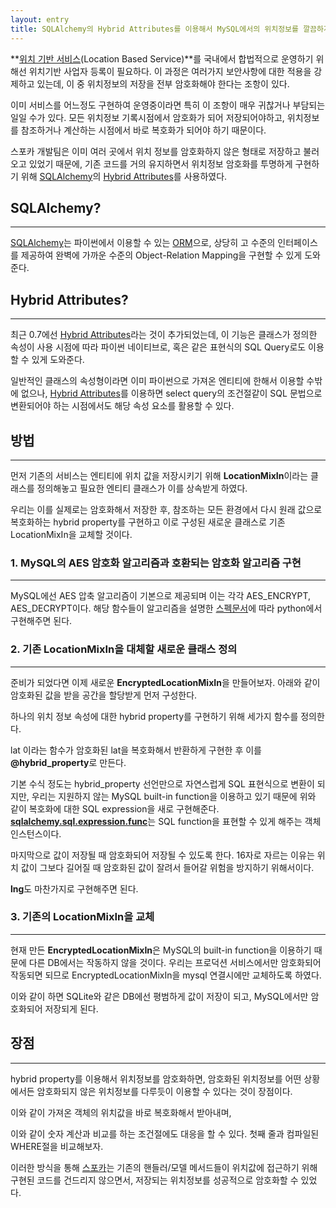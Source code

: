 ```yaml
---
layout: entry
title: SQLAlchemy의 Hybrid Attributes를 이용해서 MySQL에서의 위치정보를 깔끔하게 암호화하기
---
```


**[위치 기반 서비스][](Location Based Service)**를 국내에서 합법적으로 운영하기 위해선 위치기반 사업자 등록이 필요하다. 이 과정은 여러가지 보안사항에 대한 적용을 강제하고 있는데, 이 중 위치정보의 저장을 전부 암호화해야 한다는 조항이 있다.

이미 서비스를 어느정도 구현하여 운영중이라면 특히 이 조항이 매우 귀찮거나 부담되는 일일 수가 있다. 모든 위치정보 기록시점에서 암호화가 되어 저장되어야하고, 위치정보를 참조하거나 계산하는 시점에서 바로 복호화가 되어야 하기 때문이다. 

스포카 개발팀은 이미 여러 곳에서 위치 정보를 암호화하지 않은 형태로 저장하고 불러오고 있었기 때문에, 기존 코드를 거의 유지하면서 위치정보 암호화를 투명하게 구현하기 위해 [SQLAlchemy]의 [Hybrid Attributes]를 사용하였다.

## SQLAlchemy?
---

[SQLAlchemy]는 파이썬에서 이용할 수 있는 [ORM]으로, 상당히 고 수준의 인터페이스를 제공하여 완벽에 가까운 수준의 Object-Relation Mapping을 구현할 수 있게 도와준다.

## Hybrid Attributes?
---

최근 0.7에선 [Hybrid Attributes]라는 것이 추가되었는데, 이 기능은 클래스가 정의한 속성이 사용 시점에 따라 파이썬 네이티브로, 혹은 같은 표현식의 SQL Query로도 이용할 수 있게 도와준다. 

일반적인 클래스의 속성형이라면 이미 파이썬으로 가져온 엔티티에 한해서 이용할 수밖에 없으나, [Hybrid Attributes]를 이용하면 select query의 조건절같이 SQL 문법으로 변환되어야 하는 시점에서도 해당 속성 요소를 활용할 수 있다.

## 방법
---

먼저 기존의 서비스는 엔티티에 위치 값을 저장시키기 위해 **LocationMixIn**이라는 클래스를 정의해놓고 필요한 엔티티 클래스가 이를 상속받게 하였다.

<script src="https://gist.github.com/1452137.js?file=gistfile1.py"></script>

우리는 이를 실제로는 암호화해서 저장한 후, 참조하는 모든 환경에서 다시 원래 값으로 복호화하는 hybrid property를 구현하고 이로  구성된 새로운 클래스로 기존 LocationMixIn을 교체할 것이다.

### 1. MySQL의 AES 암호화 알고리즘과 호환되는 암호화 알고리즘 구현
---
MySQL에선 AES 압축 알고리즘이 기본으로 제공되며 이는 각각 AES_ENCRYPT, AES_DECRYPT이다. 해당 함수들이 알고리즘을 설명한 [스펙문서](http://dev.mysql.com/doc/refman/5.5/en/encryption-functions.html#function_aes-encrypt)에 따라 python에서 구현해주면 된다.

<script src="https://gist.github.com/1452269.js?file=gistfile1.py"></script>

### 2. 기존 LocationMixIn을 대체할 새로운 클래스 정의
---
준비가 되었다면 이제 새로운 **EncryptedLocationMixIn**을 만들어보자. 아래와 같이 암호화된 값을 받을 공간을 할당받게 먼저 구성한다.

<script src="https://gist.github.com/1452328.js?file=gistfile1.py"></script>

하나의 위치 정보 속성에 대한 hybrid property를 구현하기 위해 세가지 함수를 정의한다. 

<script src="https://gist.github.com/1452349.js?file=gistfile1.py"></script>

lat 이라는 함수가 암호화된 lat을 복호화해서 반환하게 구현한 후 이를 **@hybrid_property**로 만든다. 

<script src="https://gist.github.com/1452370.js?file=gistfile1.py"></script>

기본 수식 정도는 hybrid_property 선언만으로 자연스럽게 SQL 표현식으로 변환이 되지만, 우리는 지원하지 않는 MySQL built-in function을 이용하고 있기 때문에 위와 같이 복호화에 대한 SQL expression을 새로 구현해준다. [**sqlalchemy.sql.expression.func**](http://www.sqlalchemy.org/docs/core/expression_api.html#sqlalchemy.sql.expression.func)는 SQL function을 표현할 수 있게 해주는 객체 인스턴스이다.

<script src="https://gist.github.com/1452406.js?file=gistfile1.py"></script>

마지막으로 값이 저장될 때 암호화되어 저장될 수 있도록 한다. 16자로 자르는 이유는 위치 값이 그보다 길어질 때 암호화된 값이 잘려서 들어갈 위험을 방지하기 위해서이다.

**lng**도 마찬가지로 구현해주면 된다.

### 3. 기존의 LocationMixIn을 교체
---
현재 만든 **EncryptedLocationMixIn**은 MySQL의 built-in function을 이용하기 때문에 다른 DB에서는 작동하지 않을 것이다. 우리는 프로덕션 서비스에서만 암호화되어 작동되면 되므로 EncryptedLocationMixIn을 mysql 연결시에만 교체하도록 하였다.

<script src="https://gist.github.com/1452426.js?file=gistfile1.py"></script>

이와 같이 하면 SQLite와 같은 DB에선 평범하게 값이 저장이 되고, MySQL에서만 암호화되어 저장되게 된다.

## 장점
---
hybrid property를 이용해서 위치정보를 암호화하면, 암호화된 위치정보를 어떤 상황에서든 암호화되지 않은 위치정보를 다루듯이 이용할 수 있다는 것이 장점이다.

<script src="https://gist.github.com/1452468.js?file=gistfile1.py"></script>

이와 같이 가져온 객체의 위치값을 바로 복호화해서 받아내며,

<script src="https://gist.github.com/1452483.js?file=gistfile1.py"></script>

이와 같이 숫자 계산과 비교를 하는 조건절에도 대응을 할 수 있다. 첫째 줄과 컴파일된 WHERE절을 비교해보자.

이러한 방식을 통해 [스포카]는 기존의 핸들러/모델 메서드들이 위치값에 접근하기 위해 구현된 코드를 건드리지 않으면서, 저장되는 위치정보를 성공적으로 암호화할 수 있었다.

  [위치 기반 서비스]: http://ko.wikipedia.org/wiki/%EC%9C%84%EC%B9%98_%EA%B8%B0%EB%B0%98_%EC%84%9C%EB%B9%84%EC%8A%A4
  [SQLAlchemy]: http://www.sqlalchemy.org/
  [ORM]: http://en.wikipedia.org/wiki/Object-relational_mapping
  [Hybrid Attributes]: http://www.sqlalchemy.org/docs/orm/extensions/hybrid.html
  [스포카]: http://www.spoqa.com/
